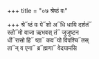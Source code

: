 +++
title = "०७ श्रेष्ठं वः"

+++
श्रे᳓ष्ठं वः पे᳓शो अ᳓धि धायि दर्शतं᳓  
स्तो᳓मो वाजा ऋभवस् तं᳓ जुजुष्टन  
धी᳓रासो हि᳓ ष्ठा᳓ कव᳓यो विपश्चि᳓तस्  
ता᳓न् व एना᳓ ब्र᳓ह्मणा᳓ वेदयामसि